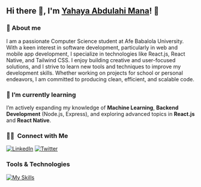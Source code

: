 ## Hi there 👋, I'm [Yahaya Abdulahi Mana](https://github.com/JikaMana/)! 👋

### 🚀 About me

I am a passionate Computer Science student at Afe Babalola University. With a keen interest in software development, particularly in web and mobile app development, I specialize in technologies like React.js, React Native, and Tailwind CSS. I enjoy building creative and user-focused solutions, and I strive to learn new tools and techniques to improve my development skills. Whether working on projects for school or personal endeavors, I am committed to producing clean, efficient, and scalable code.

### 🌱 I’m currently learning
I’m actively expanding my knowledge of **Machine Learning**, **Backend Development** (Node.js, Express), and exploring advanced topics in **React.js** and **React Native**.

### 🤝🏻 &nbsp;Connect with Me
[![LinkedIn](https://skillicons.dev/icons?i=linkedin)](https://www.linkedin.com/in/abdullahi-mana-yahaya-29a87a281/)
[![Twitter](https://skillicons.dev/icons?i=twitter)]([https://twitter.com/sh3riff](https://x.com/jikacodes)_me)

### Tools & Technologies
[![My Skills](https://skillicons.dev/icons?i=js,react,astro,html,tailwind)](https://skillicons.dev)

